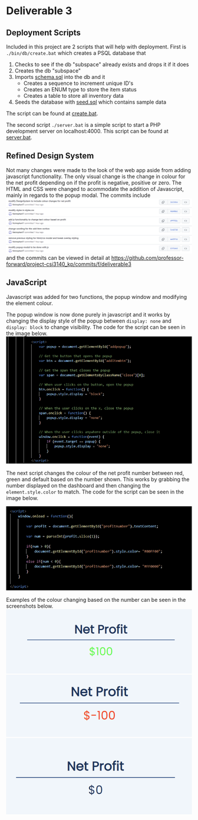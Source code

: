 # Deliverable 3

## Deployment Scripts

Included in this project are 2 scripts that will help with deployment. First is ```./bin/db/create.bat``` which creates a PSQL database that <br>
1. Checks to see if the db "subspace" already exists and drops it if it does 
2. Creates the db "subspace" 
3. Imports [schema.sql](../db/schema.sql) into the db and it 
   - Creates a sequence to increment unique ID's
   - Creates an ENUM type to store the item status 
   - Creates a table to store all inventory data 
4. Seeds the database with [seed.sql](../db/seed.sql) which contains sample data <br>

The script can be found at [create.bat](../bin/db/create.bat).

The second script ```./server.bat``` is a simple script to start a PHP development server on localhost:4000. This script can be found at [server.bat](../server.bat).

## Refined Design System

Not many changes were made to the look of the web app aside from adding javascript functionality. The only visual change is the change in colour for the net profit depending on 
if the profit is negative, positive or zero. The HTML and CSS were changed to acommodate the addition of Javascript, mainly in regards to the popup modal. The commits include
![Commit history](../images/commitlog.png)
and the commits can be viewed in detail at https://github.com/professor-forward/project-csi3140_kp/commits/f/deliverable3

## JavaScript

Javascript was added for two functions, the popup window and modifying the element colour.

The popup window is now done purely in javascript and it works by changing the display style of the popup between ```display: none``` and ```display: block``` to change visibility.
The code for the script can be seen in the image below.
![Script for popup in JS](../images/popupjs.png)

The next script changes the colour of the net profit number between red, green and default based on the number shown. This works by grabbing the number displayed on the dashboard and then changing the ```element.style.color``` to match. The code for the script can be seen in the image below.

![Script for colour change in JS](../images/colourjs.PNG)

Examples of the colour changing based on the number can be seen in the screenshots below.
![Green number for positive profit](../images/positivegreen.png)
![Red number for negative profit](../images/negativered.png)
![Blue number for neutral profit](../images/neutralblue.png)
